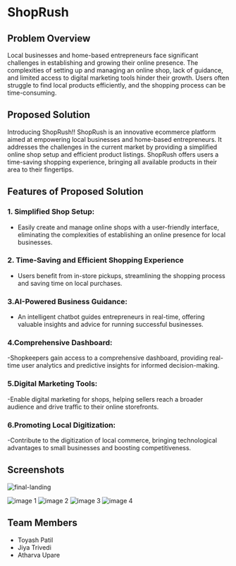 # ShopRush

## Problem Overview

	
Local businesses and home-based entrepreneurs face significant challenges in establishing and growing their online presence. The complexities of setting up and managing an online shop, lack of guidance, and limited access to digital marketing tools hinder their growth. Users often struggle to find local products efficiently, and the shopping process can be time-consuming.

## Proposed Solution

Introducing ShopRush!!
ShopRush is an innovative ecommerce platform aimed at empowering local businesses and home-based entrepreneurs. It addresses the challenges in the current market by providing a simplified online shop setup and efficient product listings. ShopRush offers users a time-saving shopping experience, bringing all available products in their area to their fingertips.

## Features of Proposed Solution

### 1. Simplified Shop Setup:
- Easily create and manage online shops with a user-friendly interface, eliminating the complexities of establishing an online presence for local businesses.

### 2. Time-Saving and Efficient Shopping Experience
- Users benefit from in-store pickups, streamlining the shopping process and saving time on local purchases.

### 3.AI-Powered Business Guidance:
- An intelligent chatbot guides entrepreneurs in real-time, offering valuable insights and advice for running successful businesses.

### 4.Comprehensive Dashboard:
-Shopkeepers gain access to a comprehensive dashboard, providing real-time user analytics and predictive insights for informed decision-making.

### 5.Digital Marketing Tools:
-Enable digital marketing for shops, helping sellers reach a broader audience and drive traffic to their online storefronts.

### 6.Promoting Local Digitization:
-Contribute to the digitization of local commerce, bringing technological advantages to small businesses and boosting competitiveness.

## Screenshots

![final-landing](./src/pages/assets/landingPg.png)

![image 1](./src/pages/assets/user1.png)
![image 2](./src/pages/assets/user3.png)
![image 3](./src/pages/assets/user7.png)
![image 4](./src/pages/assets/admin.png)



## Team Members

- Toyash Patil
- Jiya Trivedi
- Atharva Upare


